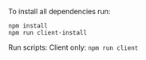 To install all dependencies run:
```
npm install
npm run client-install
```
Run scripts:
Client only:
`npm run client`
